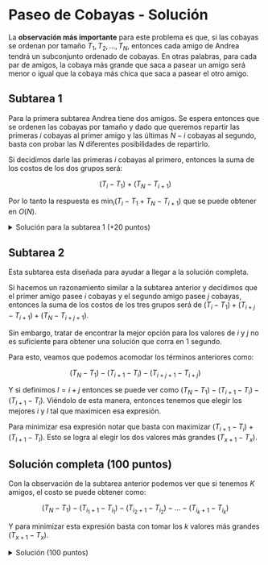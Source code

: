 # Paseo de Cobayas - Solución

La **observación más importante** para este problema es que, si las cobayas se ordenan por tamaño $T_1, T_2, ..., T_N$, entonces cada amigo de Andrea tendrá un subconjunto ordenado de cobayas. En otras palabras, para cada par de amigos, la cobaya más grande que saca a pasear un amigo será menor o igual que la cobaya más chica que saca a pasear el otro amigo.

## Subtarea 1

Para la primera subtarea Andrea tiene dos amigos. Se espera entonces que se ordenen las cobayas por tamaño y dado que queremos repartir las primeras $i$ cobayas al primer amigo y las últimas $N - i$ cobayas al segundo, basta con probar las $N$ diferentes posibilidades de repartirlo.

Si decidimos darle las primeras $i$ cobayas al primero, entonces la suma de los costos de los dos grupos será:

$$(T_i - T_1) + (T_N - T_{i + 1})$$

Por lo tanto la respuesta es $\min_i(T_i - T_1 + T_N - T_{i + 1})$ que se puede obtener en $O(N)$.

<details><summary>Solución para la subtarea 1 (+20 puntos)</summary>

{{subtask1.cpp}}

</details>

## Subtarea 2

Esta subtarea esta diseñada para ayudar a llegar a la solución completa.

Si hacemos un razonamiento similar a la subtarea anterior y decidimos que el primer amigo pasee $i$ cobayas y el segundo amigo pasee $j$ cobayas, entonces la suma de los costos de los tres grupos será de $(T_i - T_1) + (T_{i+j} - T_{i+1}) + (T_N - T_{i+j+1})$.

Sin embargo, tratar de encontrar la mejor opción para los valores de $i$ y $j$ no es suficiente para obtener una solución que corra en 1 segundo.

Para esto, veamos que podemos acomodar los términos anteriores como:

$$(T_N - T_1) - (T_{i+1} - T_i) - (T_{i+j+1} - T_{i+j})$$

Y si definimos $l = i+j$ entonces se puede ver como $(T_N - T_1) - (T_{i+1} - T_i) - (T_{l+1} - T_l)$. Viéndolo de esta manera, entonces tenemos que elegir los mejores $i$ y $l$ tal que maximicen esa expresión.

Para minimizar esa expresión notar que basta con maximizar $(T_{i+1} - T_i) + (T_{l+1} - T_l)$. Esto se logra al elegir los dos valores más grandes $(T_{x+1} - T_x)$.

## Solución completa (100 puntos)

Con la observación de la subtarea anterior podemos ver que si tenemos $K$ amigos, el costo se puede obtener como:

$$(T_N - T_1) - (T_{i_1+1} - T_{i_1}) - (T_{i_2+1} - T_{i_2}) - ... - (T_{i_k+1} - T_{i_k})$$

Y para minimizar esta expresión basta con tomar los $k$ valores más grandes $(T_{x+1} - T_x)$.

<details><summary>Solución (100 puntos)</summary>

{{solution.cpp}}

</details>
